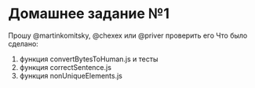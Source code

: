 # Домашнее задание №1
Прошу @martinkomitsky, @chexex или @priver проверить его
Что было сделано:
1) функция convertBytesToHuman.js и тесты
2) функция correctSentence.js
3) функция nonUniqueElements.js